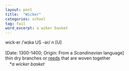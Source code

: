 ```yaml
---
layout: post
title:  "Wicker"
categories: school
tag: fail
word_excerpt: a wiker basket
---
```

<DIV style="MARGIN: 0px 0px 5px">wick<B>·</B>er /ˈwɪkə US -ər/ <I>n</I> [U] <BR><BR>[Date: 1300-1400; Origin: From a <I>Scandinavian</I> language]<BR>thin dry branches or <A href="{{ site.baseurl }}/reed"><U>reeds</U></A> that are woven together<BR>　*<I>a wicker basket</I></DIV>
